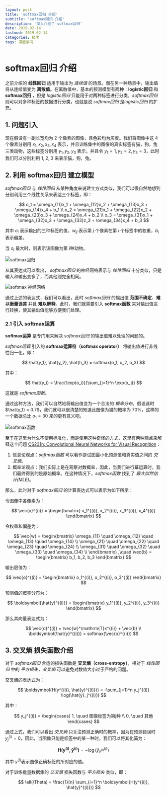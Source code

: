 ```yaml
---
layout: post
title: 'softmax回归 介绍'
subtitle: 'softmax回归 介绍'
description: '深入介绍了 softmax回归'
date: 2019-02-14
lastmod: 2019-02-14
categories: 技术
tags: 深度学习
---
```

# softmax回归 介绍

之前介绍的 **线性回归** 适用于输出为 *连续值* 的场景。而在另一种场景中，输出值将从连续值变为 **离散值**。在离散值中，基本的预测模型有两种：**logistic回归** 和 **softmax回归** ，但是 *logistic回归* 只能用于对两种标签进行分类，*softmax回归* 则可以对多种标签的数据进行分类，也就是说 *softmax回归* 是*logistic回归* 的扩充。



## 1. 问题引入

现在假设有一副长宽均为 2 个像素的图像，且色彩均为灰度。我们将图像中这 4 个像素分别用 $x_1, x_2, x_3, x_4$ 表示，并且训练集中的图像的真实标签有猫，狗，兔三类动物，这些标签分别用 $y_1, y_2, y_3$ 表示，并且令 $y_1 = 1, y_2 = 2, y_3 = 3$，此时我们可以分别利用 1, 2, 3 来表示猫，狗，兔。



## 2. 利用 softmax回归 建立模型

*softmax回归* 与 *线性回归* 从某种角度来说建立方式类似，我们可以很自然地想到分别利用三个线性关系来表达三个标签，即：


$$
o_1 = \omega_{11}x_1 + \omega_{12}x_2 + \omega_{13}x_3 + \omega_{14}x_4 + b_1
\\
o_2 = \omega_{21}x_1 + \omega_{22}x_2 + \omega_{23}x_3 + \omega_{24}x_4 + b_2
\\
o_3 = \omega_{31}x_1 + \omega_{32}x_3 + \omega_{33}z_3 + \omega_{34}x_4 + b_3
$$

其中 $o_i$ 表示输出的三种标签的值，$w_{ij}$ 表示第 $j$ 个像素在第 $i$ 个标签中的权重，$b_i$ 表示偏差。

当 $o_i$ 最大时，则表示该图像为第 $i​$ 种动物。

![softmax回归](http://jupiterd-top-image.oss-cn-hangzhou.aliyuncs.com/19-2-14/softmax-o-compression.jpg "softmax回归")

从其表达式可以看出， *softmax回归* 的神经网络表示与 *线性回归* 十分类似，只是输入和输出变多了，而其他则完全相同。

![softmax 神经网络](http://jupiterd-top-image.oss-cn-hangzhou.aliyuncs.com/19-2-13/softmaxreg.svg "softmax 神经网络示意图")

通过上述的表达式，我们可以看出，此时 *softmax回归* 的输出值 **范围不确定**、**难以衡量误差** 并且 **难以解释**。此时，我们就需要引入 **softmax函数** 来对输出值进行转换，使其输出值能够方便我们处理。

### 2.1 引入 softmax运算

**softmax运算** 是专门用来解决 *softmax回归* 的输出值难以处理的问题的。

*softmax运算* 引入的 **softmax运算符（softmax operator）** 将输出值进行非线性归一化，即：


$$
\hat{y_1}, \hat{y_2}, \hat{h_3} = softmax(o_1, o_2, o_3)
$$


其中：


$$
\hat{y_i} = \frac{\exp(o_i)}{\sum_{j=1}^n \exp(o_j)}
$$

这就是 *softmax函数*。

通过这种方法，我们可以自然地将输出值变为一个合法的 *概率分布*。假设此时 $\hat{y_1} = 0.7$，我们就可以很清楚的知道此图像为猫的概率为 $70\%$，这样的一个数据总比 $o_1 = 30$ 来的更有意义吧。

![softmax函数](http://jupiterd-top-image.oss-cn-hangzhou.aliyuncs.com/19-2-14/softmax-y-compression.jpg "利用softmax函数运算")

至于在这里为什么不使用标准化，而是使用这种奇怪的方式，这里有两种观点来解释这个问题 [CS231n: Convolutional Neural Networks for Visual Recognition](http://cs231n.github.io/linear-classify/#softmax)：

1. 信息论观点：*softmax函数* 可以看作是试图最小化预测值和真实值之间的 *交叉熵*。
2. 概率论观点：我们实际上是在观察对数概率，因此，当我们进行幂运算时，我们最终得到的是原始概率。在这种情况下，*softmax函数* 找到了 *最大似然估计(MLE)*。



那么，此时对于 *softmax回归*  的计算表达式可以表示为如下所示：

令图像中各像素为：


$$
\vec{x}^{(i)} = \begin{bmatrix} x_1^{(i)}, x_2^{(i)}, x_3^{(i)}, x_4^{(i)} \end{bmatrix}
$$


令权重和偏差为：


$$
\vec{w} = \begin{bmatrix}
\omega_{11} \quad \omega_{12} \quad \omega_{13} \quad \omega_{14} \\
\omega_{21} \quad \omega_{22} \quad \omega_{23} \quad \omega_{24} \\
\omega_{31} \quad \omega_{32} \quad \omega_{33} \quad \omega_{34} \\
\end{bmatrix}
,\quad \vec{b} = \begin{bmatrix} b_1, b_2, b_3 \end{bmatrix}
$$


输出层值为：


$$
\vec{o}^{(i)} = \begin{bmatrix} o_1^{(i)}, o_2^{(i)}, o_3^{(i)} \end{bmatrix}
$$


预测值的概率分布为：


$$
\boldsymbol{\hat{y}^{(i)}} = \begin{bmatrix} y_1^{(i)}, y_2^{(i)}, y_3^{(i)} \end{bmatrix}
$$


那么其向量表达式为：


$$
\vec{o}^{(i)} = \vec{w}^\mathrm{T}x^{(i)} + \vec{b}
\\
\boldsymbol{\hat{y}^{(i)}} = softmax(\vec{o}^{(i)})
$$


## 3. 交叉熵 损失函数介绍

对于 *softmax回归* 合适的损失函数是 **交叉熵（cross-entropy）**，相对于 *线性回归* 中的 *平方损失*，*交叉熵* 可以避免对数值大小过于严格的问题。

交叉熵的表达式为：


$$
\boldsymbol{H(y^{(i)}, \hat{y}^{(i)})} = -\sum_{j=1}^n y_j^{(i)} \log(\hat{y}_j^{(i)})
$$

其中：


$$
y_j^{(i)} = \begin{cases}
1, \quad  图像标签为第j种
\\
0, \quad 其他
\end{cases}
$$


通过上式，我们可以看出 *交叉熵* 只关注预测正确时的概率，因为在预测错误时 $y_j^{(i)} = 0$，因此，当图像只能是标签中的某一种时，我们可以将其化简为：


$$
\boldsymbol{H(y^{(i)}, \hat{y}^{(i)})} = -\log(\hat{y}_{y^{(i)}}^{(i)})
$$


其中 $y^{(i)}​$ 表示图像正确标签的所对应的值。

对于训练批量数据集的 *交叉熵* 损失函数与 *平方损失* 类似，即：

$$
\ell(\Theta) = \frac{1}{n} \sum_{i=1}^n \boldsymbol{H(y^{(i)}, \hat{y}^{(i)})}
$$
